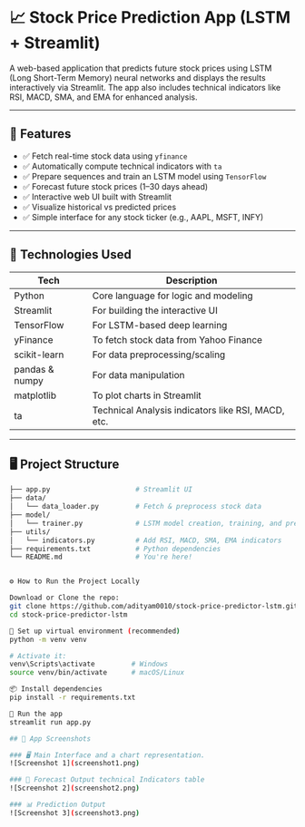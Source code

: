 # 📈 Stock Price Prediction App (LSTM + Streamlit)

A web-based application that predicts future stock prices using LSTM (Long Short-Term Memory) neural networks and displays the results interactively via Streamlit. The app also includes technical indicators like RSI, MACD, SMA, and EMA for enhanced analysis.

---

## 🚀 Features

- ✅ Fetch real-time stock data using `yfinance`
- ✅ Automatically compute technical indicators with `ta`
- ✅ Prepare sequences and train an LSTM model using `TensorFlow`
- ✅ Forecast future stock prices (1–30 days ahead)
- ✅ Interactive web UI built with Streamlit
- ✅ Visualize historical vs predicted prices
- ✅ Simple interface for any stock ticker (e.g., AAPL, MSFT, INFY)

---

## 🧠 Technologies Used

| Tech | Description |
|------|-------------|
| Python | Core language for logic and modeling |
| Streamlit | For building the interactive UI |
| TensorFlow | For LSTM-based deep learning |
| yFinance | To fetch stock data from Yahoo Finance |
| scikit-learn | For data preprocessing/scaling |
| pandas & numpy | For data manipulation |
| matplotlib | To plot charts in Streamlit |
| ta | Technical Analysis indicators like RSI, MACD, etc. |

---

## 🖥️ Project Structure

```bash
├── app.py                     # Streamlit UI
├── data/
│   └── data_loader.py         # Fetch & preprocess stock data
├── model/
│   └── trainer.py             # LSTM model creation, training, and prediction
├── utils/
│   └── indicators.py          # Add RSI, MACD, SMA, EMA indicators
├── requirements.txt           # Python dependencies
└── README.md                  # You're here!


⚙️ How to Run the Project Locally

Download or Clone the repo:
git clone https://github.com/adityam0010/stock-price-predictor-lstm.git
cd stock-price-predictor-lstm

🧪 Set up virtual environment (recommended)
python -m venv venv

# Activate it:
venv\Scripts\activate         # Windows
source venv/bin/activate      # macOS/Linux

📦 Install dependencies
pip install -r requirements.txt

🚀 Run the app
streamlit run app.py

## 📸 App Screenshots

### 🖥️ Main Interface and a chart representation.
![Screenshot 1](screenshot1.png)

### 🔮 Forecast Output technical Indicators table
![Screenshot 2](screenshot2.png)

### 📊 Prediction Output
![Screenshot 3](screenshot3.png)
